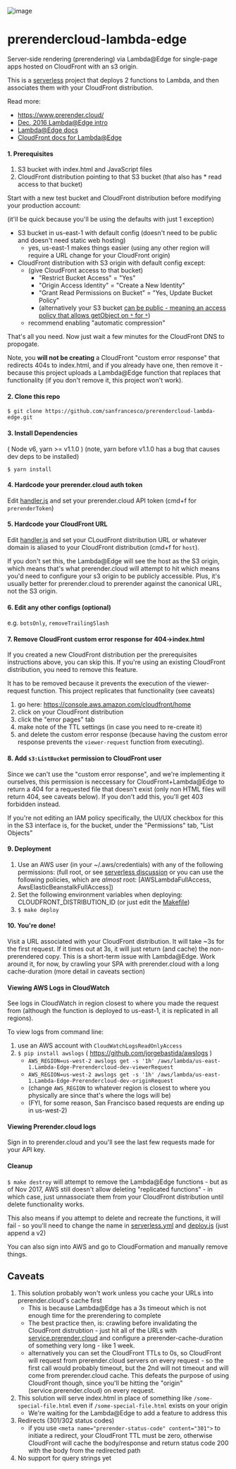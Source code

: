 ![image](https://cloud.githubusercontent.com/assets/22159102/21554484/9d542f5a-cdc4-11e6-8c4c-7730a9e9e2d1.png)

# prerendercloud-lambda-edge

Server-side rendering (prerendering) via Lambda@Edge for single-page apps hosted on CloudFront with an s3 origin.

This is a [serverless](https://github.com/serverless/serverless) project that deploys 2 functions to Lambda, and then associates them with your CloudFront distribution.

Read more:

* https://www.prerender.cloud/
* [Dec, 2016 Lambda@Edge intro](https://aws.amazon.com/blogs/aws/coming-soon-lambda-at-the-edge/)
* [Lambda@Edge docs](http://docs.aws.amazon.com/lambda/latest/dg/lambda-edge.html)
* [CloudFront docs for Lambda@Edge](http://docs.aws.amazon.com/AmazonCloudFront/latest/DeveloperGuide/lambda-at-the-edge.html)


#### 1. Prerequisites

1. S3 bucket with index.html and JavaScript files
2. CloudFront distribution pointing to that S3 bucket (that also has * read access to that bucket)

Start with a new test bucket and CloudFront distribution before modifying your production account:

(it'll be quick because you'll be using the defaults with just 1 exception)

* S3 bucket in us-east-1 with default config (doesn't need to be public and doesn't need static web hosting)
  * yes, us-east-1 makes things easier (using any other region will require a URL change for your CloudFront origin)
* CloudFront distribution with S3 origin with default config except:
  * (give CloudFront access to that bucket)
    * "Restrict Bucket Access" = "Yes"
    * "Origin Access Identity" = "Create a New Identity"
    * "Grant Read Permissions on Bucket" = "Yes, Update Bucket Policy"
    * (alternatively your S3 bucket [can be public - meaning an access policy that allows getObject on `*` for `*`](http://docs.aws.amazon.com/AmazonS3/latest/dev/example-bucket-policies.html#example-bucket-policies-use-case-2))
  * recommend enabling "automatic compression"

That's all you need. Now just wait a few minutes for the CloudFront DNS to propogate.

Note, you **will not be creating** a CloudFront "custom error response" that redirects 404s to index.html, and if you already have one, then remove it - because this project uploads a Lambda@Edge function that replaces that functionality (if you don't remove it, this project won't work).

#### 2. Clone this repo

`$ git clone https://github.com/sanfrancesco/prerendercloud-lambda-edge.git`

#### 3. Install Dependencies

( Node v6, yarn >= v1.1.0 ) (note, yarn before v1.1.0 has a bug that causes dev deps to be installed)

`$ yarn install`

#### 4. Hardcode your prerender.cloud auth token

Edit [handler.js](/handler.js) and set your prerender.cloud API token (cmd+f for `prerenderToken`)

#### 5. Hardcode your CloudFront URL

Edit [handler.js](/handler.js) and set your CLoudFront distribution URL or whatever domain is aliased to your CloudFront distribution (cmd+f for `host`).

If you don't set this, the Lambda@Edge will see the host as the S3 origin, which means that's what prerender.cloud will attempt to hit which means you'd need to configure your s3 origin to be publicly accessible. Plus, it's usually better for prerender.cloud to prerender against the canonical URL, not the S3 origin.

#### 6. Edit any other configs (optional)

e.g. `botsOnly`, `removeTrailingSlash`

#### 7. Remove CloudFront custom error response for 404->index.html

If you created a new CloudFront distribution per the prerequisites instructions above, you can skip this. If you're using an existing CloudFront distribution, you need to remove this feature.

It has to be removed because it prevents the execution of the viewer-request function. This project replicates that functionality (see caveats)

1. go here: https://console.aws.amazon.com/cloudfront/home
2. click on your CloudFront distribution
3. click the "error pages" tab
4. make note of the TTL settings (in case you need to re-create it)
5. and delete the custom error response (because having the custom error response prevents the `viewer-request` function from executing).

#### 8. Add `s3:ListBucket` permission to CloudFront user

Since we can't use the "custom error response", and we're implementing it ourselves, this permission is neccessary for CloudFront+Lambda@Edge to return a 404 for a requested file that doesn't exist (only non HTML files will return 404, see caveats below). If you don't add this, you'll get 403 forbidden instead.

If you're not editing an IAM policy specifically, the UI/UX checkbox for this in the S3 interface is, for the bucket, under the "Permissions" tab, "List Objects"

#### 9. Deployment

1. Use an AWS user (in your ~/.aws/credentials) with any of the following permissions: (full root, or see [serverless discussion](https://github.com/serverless/serverless/issues/1439) or you can use the following policies, which are _almost_ root: [AWSLambdaFullAccess, AwsElasticBeanstalkFullAccess])
2. Set the following environment variables when deploying: CLOUDFRONT_DISTRIBUTION_ID (or just edit the [Makefile](Makefile))
3. `$ make deploy`

#### 10. You're done!

Visit a URL associated with your CloudFront distribution. It will take ~3s for the first request. If it times out at 3s, it will just return (and cache) the non-prerendered copy. This is a short-term issue with Lambda@Edge. Work around it, for now, by crawling your SPA with prerender.cloud with a long cache-duration (more detail in caveats section)

#### Viewing AWS Logs in CloudWatch

See logs in CloudWatch in region closest to where you made the request from (although the function is deployed to us-east-1, it is replicated in all regions).

To view logs from command line:

1. use an AWS account with `CloudWatchLogsReadOnlyAccess`
2. `$ pip install awslogs` ( https://github.com/jorgebastida/awslogs )
    * `AWS_REGION=us-west-2 awslogs get -s '1h' /aws/lambda/us-east-1.Lambda-Edge-Prerendercloud-dev-viewerRequest`
    * `AWS_REGION=us-west-2 awslogs get -s '1h' /aws/lambda/us-east-1.Lambda-Edge-Prerendercloud-dev-originRequest`
    * (change `AWS_REGION` to whatever region is closest to where you physically are since that's where the logs will be)
    * (FYI, for some reason, San Francisco based requests are ending up in us-west-2)

#### Viewing Prerender.cloud logs

Sign in to prerender.cloud and you'll see the last few requests made for your API key.

#### Cleanup

`$ make destroy` will attempt to remove the Lambda@Edge functions - but as of Nov 2017, AWS still doesn't allow deleting "replicated functions" - in which case, just unnassociate them from your CloudFront distribution until delete functionality works.

This also means if you attempt to delete and recreate the functions, it will fail - so you'll need to change the name in [serverless.yml](serverless.yml) and [deploy.js](deploy.js) (just append a v2)

You can also sign into AWS and go to CloudFormation and manually remove things.

## Caveats

1. This solution probably won't work unless you cache your URLs into prerender.cloud's cache first
    * This is because Lambda@Edge has a 3s timeout which is not enough time for the prerendering to complete
    * The best practice then, is: crawling before invalidating the CloudFront distrubtion - just hit all of the URLs with [service.prerender.cloud](https://www.prerender.cloud/docs/api) and configure a prerender-cache-duration of something very long - like 1 week.
    * alternatively you can set the CloudFront TTLs to 0s, so CloudFront will request from prerender.cloud servers on every request - so the first call would probably timeout, but the 2nd will not timeout and will come from prerender.cloud cache. This defeats the purpose of using CloudFront though, since you'll be hitting the "origin" (service.prerender.cloud) on every request.
2. This solution will serve index.html in place of something like `/some-special-file.html` even if `/some-special-file.html` exists on your origin
    * We're waiting for the Lambda@Edge to add a feature to address this
3. Redirects (301/302 status codes)
    * if you use `<meta name="prerender-status-code" content="301">` to initiate a redirect, your CloudFront TTL must be zero, otherwise CloudFront will cache the body/response and return status code 200 with the body from the redirected path
4. No support for query strings yet
